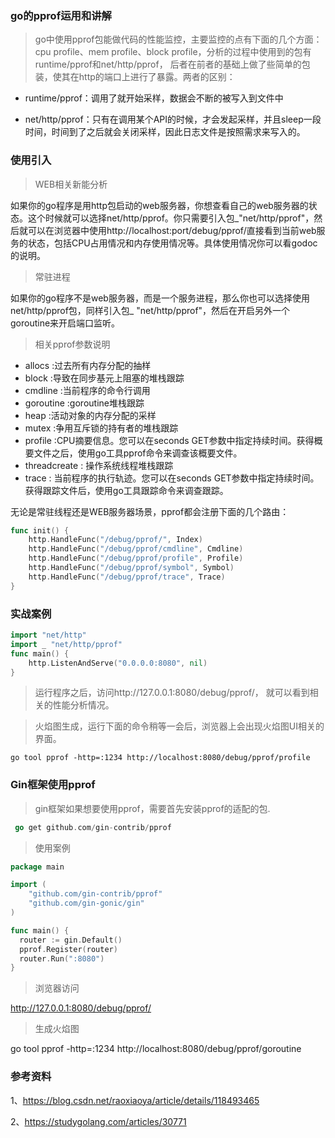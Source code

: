 ### go的pprof运用和讲解

> go中使用pprof包能做代码的性能监控，主要监控的点有下面的几个方面：cpu profile、mem profile、block profile，分析的过程中使用到的包有runtime/pprof和net/http/pprof， 后者在前者的基础上做了些简单的包装，使其在http的端口上进行了暴露。两者的区别：

- runtime/pprof：调用了就开始采样，数据会不断的被写入到文件中

- net/http/pprof：只有在调用某个API的时候，才会发起采样，并且sleep一段时间，时间到了之后就会关闭采样，因此日志文件是按照需求来写入的。


### 使用引入


> WEB相关新能分析

如果你的go程序是用http包启动的web服务器，你想查看自己的web服务器的状态。这个时候就可以选择net/http/pprof。你只需要引入包_"net/http/pprof"，然后就可以在浏览器中使用http://localhost:port/debug/pprof/直接看到当前web服务的状态，包括CPU占用情况和内存使用情况等。具体使用情况你可以看godoc的说明。

> 常驻进程

如果你的go程序不是web服务器，而是一个服务进程，那么你也可以选择使用net/http/pprof包，同样引入包_ "net/http/pprof"，然后在开启另外一个goroutine来开启端口监听。


> 相关pprof参数说明


- allocs :过去所有内存分配的抽样
- block :导致在同步基元上阻塞的堆栈跟踪
- cmdline :当前程序的命令行调用
- goroutine :goroutine堆栈跟踪
- heap :活动对象的内存分配的采样
- mutex :争用互斥锁的持有者的堆栈跟踪
- profile :CPU摘要信息。您可以在seconds GET参数中指定持续时间。获得概要文件之后，使用go工具pprof命令来调查该概要文件。
- threadcreate : 操作系统线程堆栈跟踪
- trace : 当前程序的执行轨迹。您可以在seconds GET参数中指定持续时间。获得跟踪文件后，使用go工具跟踪命令来调查跟踪。


无论是常驻线程还是WEB服务器场景，pprof都会注册下面的几个路由：

```go
func init() {
	http.HandleFunc("/debug/pprof/", Index)
	http.HandleFunc("/debug/pprof/cmdline", Cmdline)
	http.HandleFunc("/debug/pprof/profile", Profile)
	http.HandleFunc("/debug/pprof/symbol", Symbol)
	http.HandleFunc("/debug/pprof/trace", Trace)
}
```

### 实战案例

```go
import "net/http"
import _ "net/http/pprof"
func main() {
    http.ListenAndServe("0.0.0.0:8080", nil)
}
```

> 运行程序之后，访问http://127.0.0.1:8080/debug/pprof/， 就可以看到相关的性能分析情况。

> 火焰图生成，运行下面的命令稍等一会后，浏览器上会出现火焰图UI相关的界面。

```
go tool pprof -http=:1234 http://localhost:8080/debug/pprof/profile
```

### Gin框架使用pprof

> gin框架如果想要使用pprof，需要首先安装pprof的适配的包.

```go
 go get github.com/gin-contrib/pprof
```

> 使用案例

```go
package main

import (
    "github.com/gin-contrib/pprof"
    "github.com/gin-gonic/gin"
)

func main() {
  router := gin.Default()
  pprof.Register(router)
  router.Run(":8080")
}
```

> 浏览器访问

http://127.0.0.1:8080/debug/pprof/

> 生成火焰图

go tool pprof -http=:1234 http://localhost:8080/debug/pprof/goroutine

### 参考资料

1、https://blog.csdn.net/raoxiaoya/article/details/118493465

2、https://studygolang.com/articles/30771